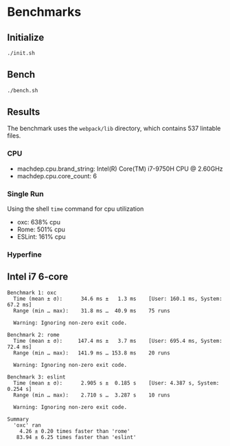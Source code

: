 # Benchmarks

## Initialize

```bash
./init.sh
```

## Bench

```bash
./bench.sh
```

## Results

The benchmark uses the `webpack/lib` directory, which contains 537 lintable files.

### CPU

* machdep.cpu.brand_string: Intel(R) Core(TM) i7-9750H CPU @ 2.60GHz
* machdep.cpu.core_count: 6

### Single Run

Using the shell `time` command for cpu utilization

* oxc: 638% cpu
* Rome: 501% cpu
* ESLint: 161% cpu

### Hyperfine

## Intel i7 6-core

```
Benchmark 1: oxc
  Time (mean ± σ):      34.6 ms ±   1.3 ms    [User: 160.1 ms, System: 67.2 ms]
  Range (min … max):    31.8 ms …  40.9 ms    75 runs

  Warning: Ignoring non-zero exit code.

Benchmark 2: rome
  Time (mean ± σ):     147.4 ms ±   3.7 ms    [User: 695.4 ms, System: 72.4 ms]
  Range (min … max):   141.9 ms … 153.8 ms    20 runs

  Warning: Ignoring non-zero exit code.

Benchmark 3: eslint
  Time (mean ± σ):      2.905 s ±  0.185 s    [User: 4.387 s, System: 0.254 s]
  Range (min … max):    2.710 s …  3.287 s    10 runs

  Warning: Ignoring non-zero exit code.

Summary
  'oxc' ran
    4.26 ± 0.20 times faster than 'rome'
   83.94 ± 6.25 times faster than 'eslint'
```
